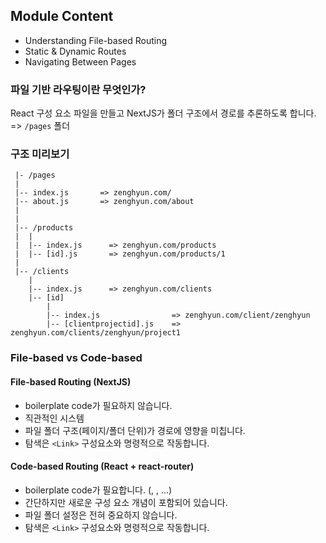 ## Module Content

- Understanding File-based Routing
- Static & Dynamic Routes
- Navigating Between Pages
  
### 파일 기반 라우팅이란 무엇인가? 
React 구성 요소 파일을 만들고 NextJS가 폴더 구조에서 경로를 추론하도록 합니다. => `/pages` 폴더

### 구조 미리보기
```
 |- /pages 
 |
 |-- index.js       => zenghyun.com/
 |-- about.js       => zenghyun.com/about
 |
 |
 |-- /products
 |  |
 |  |-- index.js      => zenghyun.com/products
 |  |-- [id].js       => zenghyun.com/products/1
 |
 |-- /clients 
    |
    |-- index.js      => zenghyun.com/clients
    |-- [id]          
        |
        |-- index.js                => zenghyun.com/client/zenghyun
        |-- [clientprojectid].js    => zenghyun.com/clients/zenghyun/project1 

```

### File-based vs Code-based
#### File-based Routing (NextJS)
- boilerplate code가 필요하지 않습니다.
- 직관적인 시스템
- 파일 폴더 구조(페이지/폴더 단위)가 경로에 영향을 미칩니다.
- 탐색은 `<Link>` 구성요소와 명령적으로 작동합니다.

#### Code-based Routing (React + react-router)
- boilerplate code가 필요합니다. (<Switch>, <Route>, ...)
- 간단하지만 새로운 구성 요소 개념이 포함되어 있습니다.
- 파일 폴더 설정은 전혀 중요하지 않습니다.
- 탐색은 `<Link>` 구성요소와 명령적으로 작동합니다.
